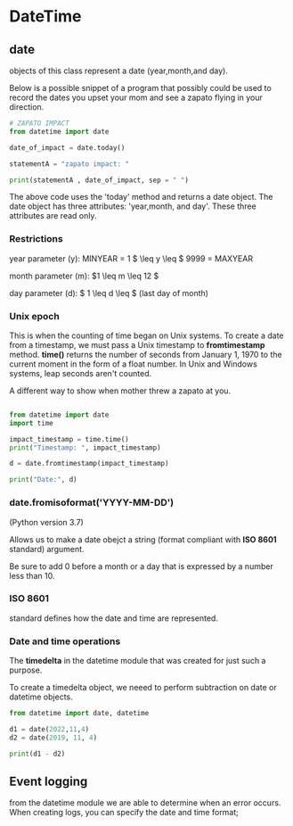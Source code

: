 # DateTime

## date

objects of this class represent a date (year,month,and day).

Below is a possible snippet of a program that possibly could be used to record the dates you upset your mom and see a zapato flying in your direction.

```python
# ZAPATO IMPACT
from datetime import date

date_of_impact = date.today()

statementA = "zapato impact: "

print(statementA , date_of_impact, sep = " ")

```

The above code uses the 'today' method and returns a date object. The date object has three attributes: 'year,month, and day'. These three attributes are read only.

### Restrictions

year parameter (y):
    MINYEAR = 1 $ \leq y \leq $ 9999 = MAXYEAR

month parameter (m):
    $1 \leq m \leq 12 $

day parameter (d):
    $ 1 \leq d \leq $ (last day of month)

### Unix epoch

This is when the counting of time began on Unix systems.
To create a date from a timestamp, we must pass a Unix timestamp to **fromtimestamp** method.
**time()** returns the number of seconds from January 1, 1970 to the current moment in the form of a float number.
In Unix and Windows systems, leap seconds aren't counted.

A different way to show when mother threw a zapato at you.

```python

from datetime import date
import time

impact_timestamp = time.time()
print("Timestamp: ", impact_timestamp)

d = date.fromtimestamp(impact_timestamp)

print("Date:", d)

```

### date.fromisoformat('YYYY-MM-DD')

(Python version 3.7)

Allows us to make a date obejct a string (format compliant with **ISO 8601** standard) argument.

Be sure to add 0 before a month or a day that is expressed by a number less than 10.

### ISO 8601

standard defines how the date and time are represented.

### Date and time operations

The **timedelta** in the datetime module that was created for just such a purpose.

To create a timedelta object, we neeed to perform subtraction on date or datetime objects.

```python
from datetime import date, datetime

d1 = date(2022,11,4)
d2 = date(2019, 11, 4)

print(d1 - d2)

```

## Event logging

from the datetime module we are able to determine when an error occurs. When creating logs, you can specify the date and time format;

